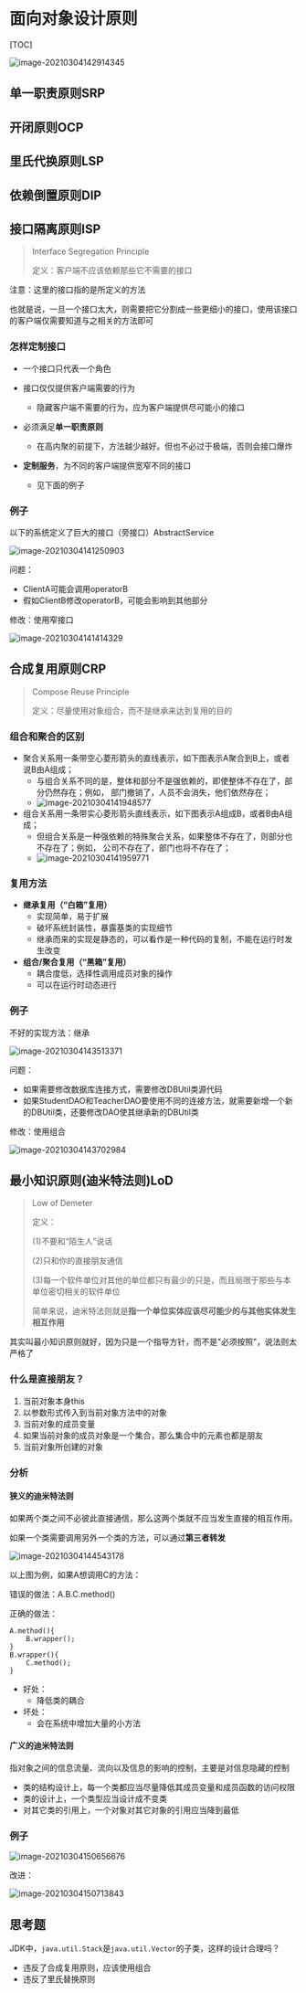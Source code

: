 # 面向对象设计原则

[TOC]

![image-20210304142914345](https://cyzblog.oss-cn-beijing.aliyuncs.com/image-20210304142914345.png)

## 单一职责原则SRP

## 开闭原则OCP

## 里氏代换原则LSP

## 依赖倒置原则DIP

## 接口隔离原则ISP

> Interface Segregation Principle
>
> 定义：客户端不应该依赖那些它不需要的接口

注意：这里的接口指的是所定义的方法

也就是说，一旦一个接口太大，则需要把它分割成一些更细小的接口，使用该接口的客户端仅需要知道与之相关的方法即可

### 怎样定制接口

* 一个接口只代表一个角色
* 接口仅仅提供客户端需要的行为
	* 隐藏客户端不需要的行为，应为客户端提供尽可能小的接口

* 必须满足**单一职责原则**
	* 在高内聚的前提下，方法越少越好。但也不必过于极端，否则会接口爆炸
* **定制服务**，为不同的客户端提供宽窄不同的接口
	* 见下面的例子

### 例子

以下的系统定义了巨大的接口（旁接口）AbstractService

![image-20210304141250903](https://cyzblog.oss-cn-beijing.aliyuncs.com/image-20210304141250903.png)

问题：

* ClientA可能会调用operatorB
* 假如ClientB修改operatorB，可能会影响到其他部分

修改：使用窄接口

![image-20210304141414329](https://cyzblog.oss-cn-beijing.aliyuncs.com/image-20210304141414329.png)

## 合成复用原则CRP

> Compose Reuse Principle
>
> 定义：尽量使用对象组合，而不是继承来达到复用的目的

### 组合和聚合的区别

* 聚合关系用一条带空心菱形箭头的直线表示，如下图表示A聚合到B上，或者说B由A组成；
	* 与组合关系不同的是，整体和部分不是强依赖的，即使整体不存在了，部分仍然存在；例如， 部门撤销了，人员不会消失，他们依然存在；
	* ![image-20210304141948577](https://cyzblog.oss-cn-beijing.aliyuncs.com/image-20210304141948577.png)
* 组合关系用一条带实心菱形箭头直线表示，如下图表示A组成B，或者B由A组成；
	* 但组合关系是一种强依赖的特殊聚合关系，如果整体不存在了，则部分也不存在了；例如， 公司不存在了，部门也将不存在了；
	* ![image-20210304141959771](https://cyzblog.oss-cn-beijing.aliyuncs.com/image-20210304141959771.png)

### 复用方法

* **继承复用（“白箱”复用）**
	* 实现简单，易于扩展
	* 破坏系统封装性，暴露基类的实现细节
	* 继承而来的实现是静态的，可以看作是一种代码的复制，不能在运行时发生改变
* **组合/聚合复用（“黑箱”复用）**
	* 耦合度低，选择性调用成员对象的操作
	* 可以在运行时动态进行

### 例子

不好的实现方法：继承

![image-20210304143513371](https://cyzblog.oss-cn-beijing.aliyuncs.com/image-20210304143513371.png)

问题：

* 如果需要修改数据库连接方式，需要修改DBUtil类源代码
* 如果StudentDAO和TeacherDAO要使用不同的连接方法，就需要新增一个新的DBUtil类，还要修改DAO使其继承新的DBUtil类

修改：使用组合

![image-20210304143702984](https://cyzblog.oss-cn-beijing.aliyuncs.com/image-20210304143702984.png)

## 最小知识原则(迪米特法则)LoD

> Low of Demeter
>
> 定义：
>
> (1)不要和“陌生人”说话
>
> (2)只和你的直接朋友通信
>
> (3)每一个软件单位对其他的单位都只有最少的只是，而且局限于那些与本单位密切相关的软件单位
>
> 简单来说，迪米特法则就是**指一个单位实体应该尽可能少的与其他实体发生相互作用**

其实叫最小知识原则就好，因为只是一个指导方针，而不是"必须按照"，说法则太严格了

### 什么是直接朋友？

1. 当前对象本身this
2. 以参数形式传入到当前对象方法中的对象
3. 当前对象的成员变量
4. 如果当前对象的成员对象是一个集合，那么集合中的元素也都是朋友
5. 当前对象所创建的对象

### 分析

#### 狭义的迪米特法则

如果两个类之间不必彼此直接通信，那么这两个类就不应当发生直接的相互作用。

如果一个类需要调用另外一个类的方法，可以通过**第三者转发**

![image-20210304144543178](https://cyzblog.oss-cn-beijing.aliyuncs.com/image-20210304144543178.png)

以上图为例，如果A想调用C的方法：

错误的做法：A.B.C.method()

正确的做法：

```
A.method(){
	B.wrapper();
}
B.wrapper(){
	C.method();
}
```

* 好处：
	* 降低类的耦合
* 坏处：
	* 会在系统中增加大量的小方法

#### 广义的迪米特法则

指对象之间的信息流量、流向以及信息的影响的控制，主要是对信息隐藏的控制

* 类的结构设计上，每一个类都应当尽量降低其成员变量和成员函数的访问权限
* 类的设计上，一个类型应当设计成不变类
* 对其它类的引用上，一个对象对其它对象的引用应当降到最低

### 例子

![image-20210304150656676](https://cyzblog.oss-cn-beijing.aliyuncs.com/image-20210304150656676.png)

改进：

![image-20210304150713843](https://cyzblog.oss-cn-beijing.aliyuncs.com/image-20210304150713843.png)

## 思考题

JDK中，`java.util.Stack`是`java.util.Vector`的子类，这样的设计合理吗？

* 违反了合成复用原则，应该使用组合
* 违反了里氏替换原则